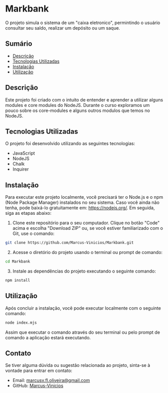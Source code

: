 # Markbank
O projeto simula o sistema de um "caixa eletronico", permintindo o usuário consultar seu saldo, realizar um depósito ou um saque.

## Sumário
- [Descrição](#descrição)
- [Tecnologias Utilizadas](#tecnologias-utilizadas)
- [Instalação](#instalação)
- [Utilização](#utilização)

## Descrição
Este projeto foi criado com o intuito de entender e aprender a utilizar alguns modules e core modules do NodeJS. Durante o curso exploramos um pouco sobre os core-modules e alguns outros modulos que temos no NodeJS.

## Tecnologias Utilizadas
O projeto foi desenvolvido utilizando as seguintes tecnologias:

- JavaScript
- NodeJS
- Chalk
- Inquirer

## Instalação
Para executar este projeto localmente, você precisará ter o Node.js e o npm (Node Package Manager) instalados no seu sistema. Caso você ainda não tenha, pode baixá-lo gratuitamente em: https://nodejs.org/. Em seguida, siga as etapas abaixo:

1. Clone este repositório para o seu computador. Clique no botão "Code" acima e escolha "Download ZIP" ou, se você estiver familiarizado com o Git, use o comando:
```bash
git clone https://github.com/Marcus-Vinicios/Markbank.git
```
2. Acesse o diretório do projeto usando o terminal ou prompt de comando:
```bash
cd Markbank
```
3. Instale as dependências do projeto executando o seguinte comando:
```bash
npm install
```

## Utilização

Após concluir a instalação, você pode executar localmente com o seguinte comando:
```bash
node index.mjs
```
Assim que executar o comando através do seu terminal ou pelo prompt de comando a aplicação estará executando.

## Contato

Se tiver alguma dúvida ou sugestão relacionada ao projeto, sinta-se à vontade para entrar em contato:

- Email: marcusv.fl.oliveira@gmail.com
- GitHub: [Marcus-Vinicios](https://github.com/Marcus-Vinicios)
